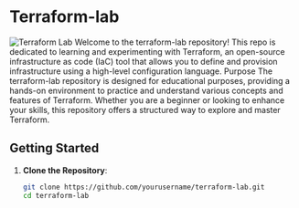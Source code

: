 # Terraform-lab
![Terraform Lab](https://wallpapercave.com/wp/wp13181870.jpg)
  Welcome to the terraform-lab repository! This repo is dedicated to learning and experimenting with Terraform, an open-source infrastructure as code (IaC) tool that allows you to define and provision infrastructure using a high-level configuration language.
Purpose
The terraform-lab repository is designed for educational purposes, providing a hands-on environment to practice and understand various concepts and features of Terraform. Whether you are a beginner or looking to enhance your skills, this repository offers a structured way to explore and master Terraform.

## Getting Started

1. **Clone the Repository**:
   ```bash
   git clone https://github.com/yourusername/terraform-lab.git
   cd terraform-lab
